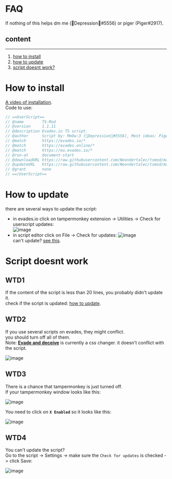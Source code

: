 # FAQ
If nothing of this helps dm me (🎀Depression🎀#5556) or piger (Piger#2917).

content
-------
-------


1) [how to install](https://github.com/Neondertalec/tsmod/blob/main/faq.md#how-to-install)  
2) [how to update](https://github.com/Neondertalec/tsmod/blob/main/faq.md#how-to-update)
3) [script doesnt work?](https://github.com/Neondertalec/tsmod/blob/main/faq.md#script-doesnt-work)

# How to install

[A video of installation](https://youtu.be/XRXmW23zyWw).  
Code to use:
```js
// ==UserScript==
// @name        TS-Mod
// @version     1.1.11
// @description	Evades.io TS script.
// @author      Script by: MeOw:3 (🎀Depression🎀#5556), Most ideas: Piger (Piger#2917).
// @match       https://evades.io/*
// @match       https://evades.online/*
// @match       https://eu.evades.io/*
// @run-at      document-start
// @downloadURL https://raw.githubusercontent.com/Neondertalec/tsmod/main/tsmod.js
// @updateURL   https://raw.githubusercontent.com/Neondertalec/tsmod/main/tsmod.js
// @grant       none
// ==/UserScript==
```


# How to update
there are several ways to update the script:
* in evades.io click on tampermonkey extension -> Utilities -> Check for userscript updates:  
![image](https://cdn.discordapp.com/attachments/617049086452957189/848149936356851732/unknown.png)
* in script editor click on File -> Check for updates:
![image](https://cdn.discordapp.com/attachments/617049086452957189/848150527531286528/unknown.png)  
can't update? [see this](https://github.com/Neondertalec/tsmod/blob/main/faq.md#wtd4).
# Script doesnt work


WTD1
------------

If the content of the script is less than 20 lines, you probably didn't update it.  
check if the script is updated: [how to update](https://github.com/Neondertalec/tsmod/blob/main/faq.md#how-to-update).


WTD2
------------

If you use several scripts on evades, they might conflict.  
you should turn off all of them.  
Note: [**Evade and deceive**](https://greasyfork.org/en/scripts/427194-evade-and-deceive/code) is currently a css changer. it doesn't conflict with the script.

![image](https://cdn.discordapp.com/attachments/617049086452957189/848153336707285042/unknown.png)


WTD3
------------
There is a chance that tampermonkey is just turned off.  
If your tampermonkey window looks like this:  

![image](https://cdn.discordapp.com/attachments/617049086452957189/848155395679453184/unknown.png)  

You need to click on **`X Enabled`** so it looks like this:  

![image](https://cdn.discordapp.com/attachments/617049086452957189/848155501573439538/unknown.png)


WTD4
------------
You can't update the script?  
Go to the script -> Settings -> make sure the `Check for updates` is checked -> click Save:
  
![image](https://cdn.discordapp.com/attachments/617049086452957189/848156528946315304/unknown.png)